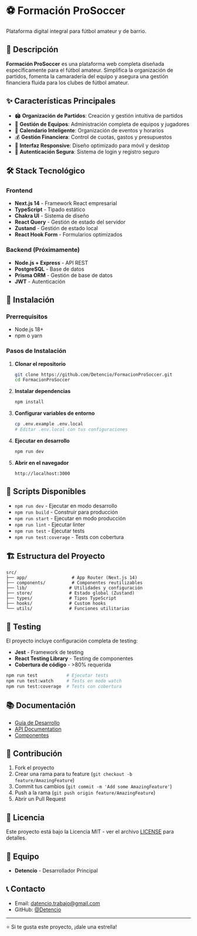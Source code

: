 # ⚽ Formación ProSoccer

Plataforma digital integral para fútbol amateur y de barrio.

## 🚀 Descripción

**Formación ProSoccer** es una plataforma web completa diseñada específicamente para el fútbol amateur. Simplifica la organización de partidos, fomenta la camaradería del equipo y asegura una gestión financiera fluida para los clubes de fútbol amateur.

## ✨ Características Principales

- 🏟️ **Organización de Partidos**: Creación y gestión intuitiva de partidos
- 👥 **Gestión de Equipos**: Administración completa de equipos y jugadores
- 📅 **Calendario Inteligente**: Organización de eventos y horarios
- 💰 **Gestión Financiera**: Control de cuotas, gastos y presupuestos
- 📱 **Interfaz Responsive**: Diseño optimizado para móvil y desktop
- 🔐 **Autenticación Segura**: Sistema de login y registro seguro

## 🛠️ Stack Tecnológico

### Frontend
- **Next.js 14** - Framework React empresarial
- **TypeScript** - Tipado estático
- **Chakra UI** - Sistema de diseño
- **React Query** - Gestión de estado del servidor
- **Zustand** - Gestión de estado local
- **React Hook Form** - Formularios optimizados

### Backend (Próximamente)
- **Node.js + Express** - API REST
- **PostgreSQL** - Base de datos
- **Prisma ORM** - Gestión de base de datos
- **JWT** - Autenticación

## 🚀 Instalación

### Prerrequisitos
- Node.js 18+ 
- npm o yarn

### Pasos de Instalación

1. **Clonar el repositorio**
   ```bash
   git clone https://github.com/Detencio/FormacionProSoccer.git
   cd FormacionProSoccer
   ```

2. **Instalar dependencias**
   ```bash
   npm install
   ```

3. **Configurar variables de entorno**
   ```bash
   cp .env.example .env.local
   # Editar .env.local con tus configuraciones
   ```

4. **Ejecutar en desarrollo**
   ```bash
   npm run dev
   ```

5. **Abrir en el navegador**
   ```
   http://localhost:3000
   ```

## 📝 Scripts Disponibles

- `npm run dev` - Ejecutar en modo desarrollo
- `npm run build` - Construir para producción
- `npm run start` - Ejecutar en modo producción
- `npm run lint` - Ejecutar linter
- `npm run test` - Ejecutar tests
- `npm run test:coverage` - Tests con cobertura

## 🏗️ Estructura del Proyecto

```
src/
├── app/                 # App Router (Next.js 14)
├── components/          # Componentes reutilizables
├── lib/                # Utilidades y configuración
├── store/              # Estado global (Zustand)
├── types/              # Tipos TypeScript
├── hooks/              # Custom hooks
└── utils/              # Funciones utilitarias
```

## 🧪 Testing

El proyecto incluye configuración completa de testing:

- **Jest** - Framework de testing
- **React Testing Library** - Testing de componentes
- **Cobertura de código** - >80% requerida

```bash
npm run test           # Ejecutar tests
npm run test:watch     # Tests en modo watch
npm run test:coverage  # Tests con cobertura
```

## 📚 Documentación

- [Guía de Desarrollo](./docs/development.md)
- [API Documentation](./docs/api.md)
- [Componentes](./docs/components.md)

## 🤝 Contribución

1. Fork el proyecto
2. Crear una rama para tu feature (`git checkout -b feature/AmazingFeature`)
3. Commit tus cambios (`git commit -m 'Add some AmazingFeature'`)
4. Push a la rama (`git push origin feature/AmazingFeature`)
5. Abrir un Pull Request

## 📄 Licencia

Este proyecto está bajo la Licencia MIT - ver el archivo [LICENSE](LICENSE) para detalles.

## 👥 Equipo

- **Detencio** - Desarrollador Principal

## 📞 Contacto

- Email: datencio.trabajo@gmail.com
- GitHub: [@Detencio](https://github.com/Detencio)

---

⭐ Si te gusta este proyecto, ¡dale una estrella! 